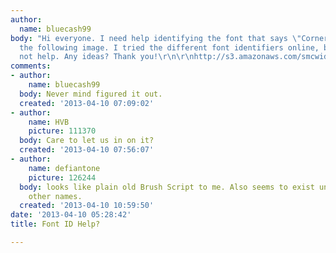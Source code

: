 ```yaml
---
author:
  name: bluecash99
body: "Hi everyone. I need help identifying the font that says \"Corner Grille\" on
  the following image. I tried the different font identifiers online, but they were
  not help. Any ideas? Thank you!\r\n\r\nhttp://s3.amazonaws.com/smcwidget/display_ads/82828/display/Corner_Grille.png?1341942734"
comments:
- author:
    name: bluecash99
  body: Never mind figured it out.
  created: '2013-04-10 07:09:02'
- author:
    name: HVB
    picture: 111370
  body: Care to let us in on it?
  created: '2013-04-10 07:56:07'
- author:
    name: defiantone
    picture: 126244
  body: looks like plain old Brush Script to me. Also seems to exist under several
    other names.
  created: '2013-04-10 10:59:50'
date: '2013-04-10 05:28:42'
title: Font ID Help?

---
```

